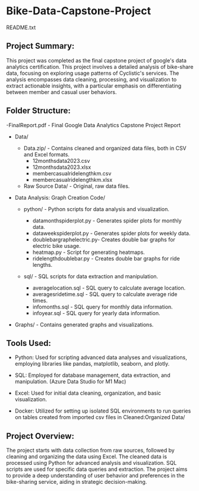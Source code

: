 # Bike-Data-Capstone-Project
README.txt

Project Summary:
----------------
This project was completed as the final capstone project of google's data analytics certification.
This project involves a detailed analysis of bike-share data, focusing on exploring usage patterns of Cyclistic's services. The analysis encompasses data cleaning, processing, and visualization to extract actionable insights, with a particular emphasis on differentiating between member and casual user behaviors.

Folder Structure:
-----------------
-FinalReport.pdf - Final Google Data Analytics Capstone Project Report

- Data/
  - Data.zip/    - Contains cleaned and organized data files, both in CSV and Excel formats.
    - 12monthsdata2023.csv
    - 12monthsdata2023.xlsx
    - membercasualridelengthkm.csv
    - membercasualridelengthkm.xlsx
  - Raw Source Data/           - Original, raw data files.

- Data Analysis: Graph Creation Code/
  - python/                    - Python scripts for data analysis and visualization.
    - datamonthspiderplot.py   - Generates spider plots for monthly data.
    - dataweekspiderplot.py    - Generates spider plots for weekly data.
    - doublebargraphelectric.py- Creates double bar graphs for electric bike usage.
    - heatmap.py               - Script for generating heatmaps.
    - ridelengthdoublebar.py   - Creates double bar graphs for ride lengths.

  - sql/                       - SQL scripts for data extraction and manipulation.
    - averagelocation.sql      - SQL query to calculate average location.
    - averagesridetime.sql     - SQL query to calculate average ride times.
    - infomonths.sql           - SQL query for monthly data information.
    - infoyear.sql             - SQL query for yearly data information.

- Graphs/                      - Contains generated graphs and visualizations.

Tools Used:
-----------
- Python: Used for scripting advanced data analyses and visualizations, employing libraries like pandas, matplotlib, seaborn, and plotly.

- SQL: Employed for database management, data extraction, and manipulation. (Azure Data Studio for M1 Mac)

- Excel: Used for initial data cleaning, organization, and basic visualization.

- Docker: Utilized for setting up isolated SQL environments to run queries on tables created from imported csv files in Cleaned:Organized Data/

Project Overview:
-----------------
The project starts with data collection from raw sources, followed by cleaning and organizing the data using Excel. The cleaned data is processed using Python for advanced analysis and visualization. SQL scripts are used for specific data queries and extraction. The project aims to provide a deep understanding of user behavior and preferences in the bike-sharing service, aiding in strategic decision-making.
